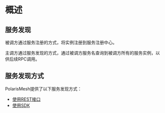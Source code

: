 # 概述

## 服务发现

被调方通过服务注册的方式，将实例注册到服务注册中心。

主调方通过服务发现的方式，通过被调方服务名查询到被调方所有的服务实例，以供后续RPC调用。

## 服务发现方式

PolarisMesh提供了以下服务发现方式：

- [使用REST接口](使用REST接口.md)
- [使用SDK](使用SDK.md)


